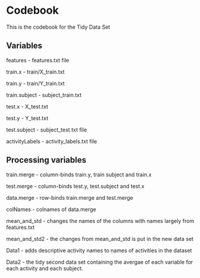 # Codebook
This is the codebook for the Tidy Data Set
## Variables
features        - features.txt file

train.x         - train/X_train.txt

train.y         - train/Y_train.txt

train.subject   - subject_train.txt

test.x          - X_test.txt

test.y          - Y_test.txt

test.subject    - subject_test.txt file

activityLabels  - activity_labels.txt file

## Processing variables
train.merge     - column-binds train.y, train subject and train.x

test.merge      - column-binds test.y, test.subject and test.x

data.merge      - row-binds train.merge and test.merge

colNames        - colnames of data.merge

mean_and_std    - changes the names of the columns with names largely from features.txt

mean_and_std2   - the changes from mean_and_std is put in the new data set

Data1           - adds descriptive activity names to names of activities in the dataset

Data2           - the tidy second data set containing the avergae of each variable for each activity and each subject.

